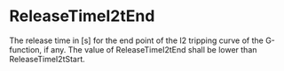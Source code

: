 ReleaseTimeI2tEnd
=================

The release time in [s] for the end point of the I2 tripping curve of the G-function, if any. The value of ReleaseTimeI2tEnd shall be lower than ReleaseTimeI2tStart.
